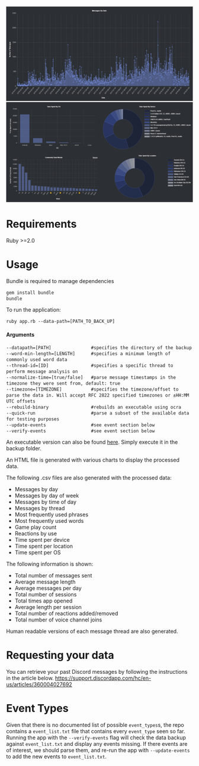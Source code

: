 
![demo](/examples/messages_by_date.png)
![demo](/examples/os_device_words_location.png)

# Requirements
Ruby >=2.0

# Usage
Bundle is required to manage dependencies
```
gem install bundle
bundle
```
To run the application:
```
ruby app.rb --data-path=[PATH_TO_BACK_UP]
```
#### Arguments
```
--datapath=[PATH]               #specifies the directory of the backup
--word-min-length=[LENGTH]      #specifies a minimum length of commonly used word data
--thread-id=[ID]                #specifies a specific thread to perform message analysis on
--normalize-time=[true/false]   #parse message timestamps in the timezone they were sent from, default: true
--timezone=[TIMEZONE]           #specifies the timezone/offset to parse the data in. Will accept RFC 2822 specified timezones or ±HH:MM UTC offsets
--rebuild-binary                #rebuilds an executable using ocra
--quick-run                     #parse a subset of the available data for testing purposes
--update-events                 #see event section below
--verify-events                 #see event section below
````

An executable version can also be found [here](https://github.com/Brainicism/DiscordDataParser/releases). Simply execute it in the backup folder.

An HTML file is generated with various charts to display the processed data. 

The following .csv files are also generated with the processed data:
- Messages by day
- Messages by day of week
- Messages by time of day
- Messages by thread
- Most frequently used phrases
- Most frequently used words
- Game play count
- Reactions by use
- Time spent per device
- Time spent per location
- Time spent per OS

The following information is shown:
- Total number of messages sent
- Average message length
- Average messages per day
- Total number of sessions
- Total times app opened
- Average length per session
- Total number of reactions added/removed
- Total number of voice channel joins

Human readable versions of each message thread are also generated.

# Requesting your data
You can retrieve your past Discord messages by following the instructions in the article below.
https://support.discordapp.com/hc/en-us/articles/360004027692


# Event Types
Given that there is no documented list of possible `event_types`s, the repo contains a `event_list.txt` file that contains every `event_type` seen so far. Running the app with the `--verify-events` flag will check the data backup against `event_list.txt` and display any events missing. If there events are of interest, we should parse them, and re-run the app with `--update-events` to add the new events to `event_list.txt`.
